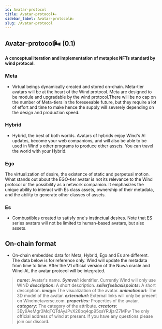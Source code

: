 ```yaml
---
id: Avatar-protocol
title: Avatar-protocol🌬 
sidebar_label: Avatar-protocol🌬 
slug: /Avatar-protocol
---
```


## Avatar-protocol🌬 (0.1)

#### A conceptual iteration and implementation of metaplex NFTs standard by wind protocol.
 ### Meta

+ Virtual beings dynamically created and stored on-chain. Meta-tier avatars will be at the heart of the Wind protocol. Meta are designed to be module and upgradable by the wind protocol.There will be no cap on the number of Meta-tiers in the foreseeable future, but they require a lot of effort and time to make hence the supply will severely depending on the design and production speed.

 ### Hybrid

+ Hybrid, the best of both worlds. Avatars of hybrids enjoy Wind's AI updates, become your web companions, and will also be able to be used in Wind's other programs to produce other assets. You can travel the world with your Hybrid.

 ### Ego 

 The virtualization of desire, the existence of static and perpetual motion. What stands out about the EGO-tier avatar is not its relevance to the Wind protocol or the possibility as a network companion. It emphasizes the unique ability to interact with Es class assets, ownership of their metadata, and the ability to generate other classes of assets.

 ### Es 

+ Combustibles created to satisfy one's instinctual desires. Note that ES series avatars will not be limited to human-based avatars, but also assets.

## On-chain format

+ On-chain embedded data for Meta, Hybrid, Ego and Es are different. The data below is for reference only. Wind will update the metadata from time to time. After the V1 official version of the Nuwa oracle and Wind-AI, the avatar protocol will be integrated.

> **_name:_** Avatar's name.
> **_Symvol:_** identifier. Currently Wind will only use WIND
> **_description:_** A short description.
> **_sellerfeebasispoints:_** A short description.
> **_image:_** The visualization of the avatar.
> **_animationurl:_** The 3D model of the avatar.
> **_externalurl:_** External links will only be present on Windmetaverse.com.
> **_properties:_** Properties of the avatar.
> **_category:_** The category of the attribute.
> **_creators:_** 3Ey9AeMgr3MqTQTdAyJPvX28bq4qp95xaYRJjzrZ7MFw The only official address of wind at present. If you have any questions please join our discord.